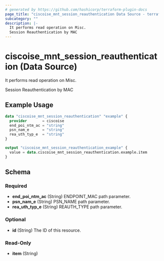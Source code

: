 ```yaml
---
# generated by https://github.com/hashicorp/terraform-plugin-docs
page_title: "ciscoise_mnt_session_reauthentication Data Source - terraform-provider-ciscoise"
subcategory: ""
description: |-
  It performs read operation on Misc.
  Session Reauthentication by MAC
---
```


# ciscoise_mnt_session_reauthentication (Data Source)

It performs read operation on Misc.

Session Reauthentication by MAC

## Example Usage

```terraform
data "ciscoise_mnt_session_reauthentication" "example" {
  provider       = ciscoise
  end_poi_ntm_ac = "string"
  psn_nam_e      = "string"
  rea_uth_typ_e  = "string"
}

output "ciscoise_mnt_session_reauthentication_example" {
  value = data.ciscoise_mnt_session_reauthentication.example.item
}
```

<!-- schema generated by tfplugindocs -->
## Schema

### Required

- **end_poi_ntm_ac** (String) ENDPOINT_MAC path parameter.
- **psn_nam_e** (String) PSN_NAME path parameter.
- **rea_uth_typ_e** (String) REAUTH_TYPE path parameter.

### Optional

- **id** (String) The ID of this resource.

### Read-Only

- **item** (String)


